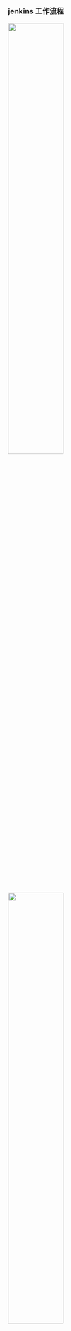   <h3>jenkins 工作流程</h3>
  <p >
    <img style="width: 50%;" src="./assets/img/branch-jenkins.png" alt=""><br>
    <br>
    <img style="width: 50%;" src="./assets/img/shell-jenkins.png" alt="">
  </p>
  <p>dist脚本:</p>
  <p>
    chmod 777 scripts/deploy-dist-pro.sh<br>
    # $1=yarn build:$1; $2=env; $3=ver; $4=packageType; $5=jobName; $6=to;<br>
    ./scripts/deploy-dist-pro.sh uat UAT pro Build epos-frontend-uat-pro-build
  </p>
  <p>source Code脚本:</p>
  <p>
    chmod 777 ./scripts/deploy-source-pro.sh<br>
    # $1=env; $2=ver; $3=packageType; $4=jobName; $5=to;<br>
    ./scripts/deploy-source-pro.sh UAT pro Source epos-frontend-training-pro-build
  </p>

  <p>
    <img style="width: 50%;" src="./assets/img/jenkins-dist-email.png" alt=""><br>
    <img style="width: 50%;" src="./assets/img/jenkins-code.png" alt="">
  </p>
